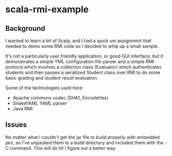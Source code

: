# scala-rmi-example

## Background

I wanted to learn a bit of Scala, and I had a quick uni assignment that needed
to demo some RMI code so I decided to whip up a small sample.

It's not a particularly user friendly application, or good GUI interface, but
it demonstrates a simple YML configuration file parser and a simple RMI
protocol which involves a collection class (Evaluator) which authenticates
students and then passes a serialized Student class over RMI to do some basic
grading and student result evaluation.

Some of the technologies used here:
 * Apache commons codec (SHA1, EncodeHex)
 * SnakeYAML YAML parser
 * Java RMI

## Issues

No matter what I couldn't get the jar file to build properly with embedded
jars, so I've unpacked them to a build directory and included them with the -C
command. This will do till I figure out a better way.


